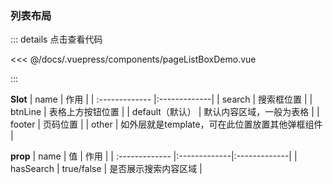### 列表布局

<div>
  <pageListBoxDemo/>
</div>

::: details 点击查看代码

<<< @/docs/.vuepress/components/pageListBoxDemo.vue

:::

**Slot**
| name        | 作用           |
| :------------- |:-------------|
| search     | 搜索框位置  |
| btnLine      | 表格上方按钮位置   |
| default（默认） | 默认内容区域，一般为表格    |
| footer | 页码位置    |
| other | 如外层就是template，可在此位置放置其他弹框组件  |

**prop**
| name        | 值           |         作用      |
| :------------- |:-------------|:-------------|
| hasSearch     | true/false  |   是否展示搜索内容区域  |
